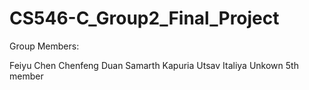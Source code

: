 # CS546-C_Group2_Final_Project

Group Members:

Feiyu Chen
Chenfeng Duan
Samarth Kapuria
Utsav Italiya 
Unkown 5th member

